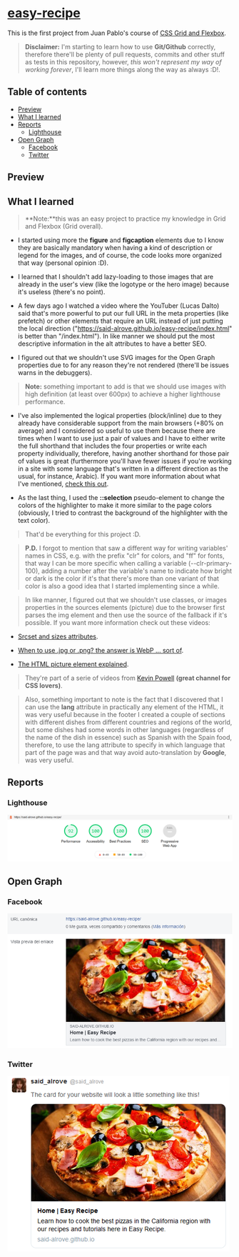 # [easy-recipe](https://said-alrove.github.io/easy-recipe/)
This is the first project from Juan Pablo's course of [CSS Grid and Flexbox](https://www.udemy.com/course/css-grid-y-flexbox-la-guia-definitiva-crea-10-proyectos/).

> **Disclaimer:** I'm starting to learn how to use **Git/Github** correctly, therefore there'll be plenty of pull requests, commits and other stuff as tests in this repository, however, *this won't represent my way of working forever*, I'll learn more things along the way as always :D!.

## Table of contents
* [Preview](#preview)
* [What I learned](#what-i-learned)
* [Reports](#reports)
    - [Lighthouse](#lighthouse)
* [Open Graph](#open-graph)
    - [Facebook](#facebook)
    - [Twitter](#twitter)

## Preview

## What I learned
> **Note:**this was an easy project to practice my knowledge in Grid and Flexbox (Grid overall).

* I started using more the **figure** and **figcaption** elements due to I know they are basically mandatory when having a kind of description or legend for the images, and of course, the code looks more organized that way (personal opinion :D).

* I learned that I shouldn't add lazy-loading to those images that are already in the user's view (like the logotype or the hero image) because it's useless (there's no point).

* A few days ago I watched a video where the YouTuber (Lucas Dalto) said that's more powerful to put our full URL in the meta properties (like prefetch) or other elements that require an URL instead of just putting the local direction ("https://said-alrove.github.io/easy-recipe/index.html" is better than "/index.html"). In like manner we should put the most descriptive information in the alt attributes to have a better SEO.

* I figured out that we shouldn't use SVG images for the Open Graph properties due to for any reason they're not rendered (there'll be issues warns in the debuggers).

> **Note:** something important to add is that we should use images with high definition (at least over 600px) to achieve a higher lighthouse performance.

* I've also implemented the logical properties (block/inline) due to they already have considerable support from the main browsers (+80% on average) and I considered so useful to use them because there are times when I want to use just a pair of values and I have to either write the full shorthand that includes the four properties or write each property individually, therefore, having another shorthand for those pair of values is great (furthermore you'll have fewer issues if you're working in a site with some language that's written in a different direction as the usual, for instance, Arabic). If you want more information about what I've mentioned, [check this out](https://www.youtube.com/watch?v=kzvmaVik4mA).

* As the last thing, I used the **::selection** pseudo-element to change the colors of the highlighter to make it more similar to the page colors (obviously, I tried to contrast the background of the highlighter with the text color).

> That'd be everything for this project :D.

> **P.D.** I forgot to mention that saw a different way for writing variables' names in CSS, e.g. with the prefix "clr" for colors, and "ff" for fonts, that way I can be more specific when calling a variable (--clr-primary-100), adding a number after the variable's name to indicate how bright or dark is the color if it's that there's more than one variant of that color is also a good idea that I started implementing since a while.

> In like manner, I figured out that we shouldn't use classes, or images properties in the sources elements (picture) due to the browser first parses the img element and then use the source of the fallback if it's possible. If you want more information check out these videos: 

   - [Srcset and sizes attributes](https://www.youtube.com/watch?v=2QYpkrX2N48&t=1s). 
  
   - [When to use .jpg or .png? the answer is WebP ... sort of](https://www.youtube.com/watch?v=Z_28syzkv-0).
  
   - [The HTML picture element explained](https://www.youtube.com/watch?v=Rik3gHT24AM&t=1025s). 
  
> They're part of a serie of videos from [Kevin Powell](https://www.youtube.com/user/KepowOb) **(great channel for CSS lovers)**.

> Also, something important to note is the fact that I discovered that I can use the **lang** attribute in practically any element of the HTML, it was very useful because in the footer I created a couple of sections with different dishes from different countries and regions of the world, but some dishes had some words in other languages (regardless of the name of the dish in essence) such as Spanish with the Spain food, therefore, to use the lang attribute to specify in which language that part of the page was and that way avoid auto-translation by **Google**, was very useful.

## Reports

### Lighthouse
![](readme/lighthouse.png)

## Open Graph

### Facebook
![](readme/facebook.png)

### Twitter
![](readme/twitter.png)
